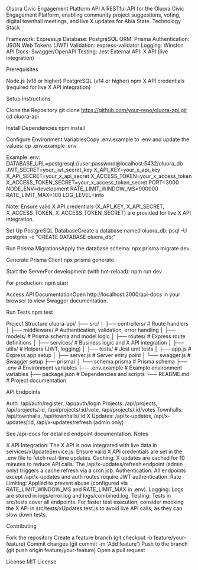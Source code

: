 Oluora Civic Engagement Platform API
A RESTful API for the Oluora Civic Engagement Platform, enabling community project suggestions, voting, digital townhall meetings, and live X updates for Abia State.
Technology Stack

Framework: Express.js
Database: PostgreSQL
ORM: Prisma
Authentication: JSON Web Tokens (JWT)
Validation: express-validator
Logging: Winston
API Docs: Swagger/OpenAPI
Testing: Jest
External API: X API (live integration)

Prerequisites

Node.js (v18 or higher)
PostgreSQL (v14 or higher)
npm
X API credentials (required for live X API integration)

Setup Instructions

Clone the Repository
git clone https://github.com/your-repo/oluora-api.git
cd oluora-api


Install Dependencies
npm install


Configure Environment VariablesCopy .env.example to .env and update the values:
cp .env.example .env

Example .env:
DATABASE_URL=postgresql://user:password@localhost:5432/oluora_db
JWT_SECRET=your_jwt_secret_key
X_API_KEY=your_x_api_key
X_API_SECRET=your_x_api_secret
X_ACCESS_TOKEN=your_x_access_token
X_ACCESS_TOKEN_SECRET=your_x_access_token_secret
PORT=3000
NODE_ENV=development
RATE_LIMIT_WINDOW_MS=900000
RATE_LIMIT_MAX=100
LOG_LEVEL=info

Note: Ensure valid X API credentials (X_API_KEY, X_API_SECRET, X_ACCESS_TOKEN, X_ACCESS_TOKEN_SECRET) are provided for live X API integration.

Set Up PostgreSQL DatabaseCreate a database named oluora_db:
psql -U postgres -c "CREATE DATABASE oluora_db;"


Run Prisma MigrationsApply the database schema:
npx prisma migrate dev


Generate Prisma Client
npx prisma generate


Start the ServerFor development (with hot-reload):
npm run dev

For production:
npm start


Access API DocumentationOpen http://localhost:3000/api-docs in your browser to view Swagger documentation.

Run Tests
npm test



Project Structure
oluora-api/
├── src/
│   ├── controllers/       # Route handlers
│   ├── middleware/        # Authentication, validation, error handling
│   ├── models/            # Prisma schema and model logic
│   ├── routes/            # Express route definitions
│   ├── services/          # Business logic and X API integration
│   ├── utils/             # Helpers (JWT, logging)
│   ├── tests/             # Jest unit tests
│   ├── app.js             # Express app setup
│   ├── server.js          # Server entry point
│   └── swagger.js         # Swagger setup
├── prisma/
│   └── schema.prisma      # Prisma schema
├── .env                   # Environment variables
├── .env.example           # Example environment variables
├── package.json           # Dependencies and scripts
└── README.md              # Project documentation

API Endpoints

Auth: /api/auth/register, /api/auth/login
Projects: /api/projects, /api/projects/:id, /api/projects/:id/vote, /api/projects/:id/votes
Townhalls: /api/townhalls, /api/townhalls/:id
X Updates: /api/x-updates, /api/x-updates/:id, /api/x-updates/refresh (admin only)

See /api-docs for detailed endpoint documentation.
Notes

X API Integration: The X API is now integrated with live data in services/xUpdateService.js. Ensure valid X API credentials are set in the .env file to fetch real-time updates.
Caching: X updates are cached for 10 minutes to reduce API calls. The /api/x-updates/refresh endpoint (admin only) triggers a cache refresh via a cron job.
Authentication: All endpoints except /api/x-updates and auth routes require JWT authentication.
Rate Limiting: Applied to prevent abuse (configured via RATE_LIMIT_WINDOW_MS and RATE_LIMIT_MAX in .env).
Logging: Logs are stored in logs/error.log and logs/combined.log.
Testing: Tests in src/tests cover all endpoints. For faster test execution, consider mocking the X API in src/tests/xUpdates.test.js to avoid live API calls, as they can slow down tests.

Contributing

Fork the repository
Create a feature branch (git checkout -b feature/your-feature)
Commit changes (git commit -m 'Add feature')
Push to the branch (git push origin feature/your-feature)
Open a pull request

License
MIT License